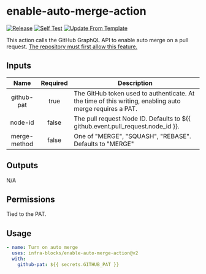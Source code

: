 # enable-auto-merge-action
[![Release](https://github.com/infra-blocks/enable-auto-merge-action/actions/workflows/git-tag-semver-from-label.yml/badge.svg)](https://github.com/infra-blocks/enable-auto-merge-action/actions/workflows/git-tag-semver-from-label.yml)
[![Self Test](https://github.com/infra-blocks/enable-auto-merge-action/actions/workflows/self-test.yml/badge.svg)](https://github.com/infra-blocks/enable-auto-merge-action/actions/workflows/self-test.yml)
[![Update From Template](https://github.com/infra-blocks/enable-auto-merge-action/actions/workflows/update-from-template.yml/badge.svg)](https://github.com/infra-blocks/enable-auto-merge-action/actions/workflows/update-from-template.yml)

This action calls the GitHub GraphQL API to enable auto merge on a pull request. [The repository must first
allow this feature.](https://docs.github.com/en/repositories/configuring-branches-and-merges-in-your-repository/configuring-pull-request-merges/managing-auto-merge-for-pull-requests-in-your-repository)

## Inputs

|     Name     | Required | Description                                                                                             |
|:------------:|:--------:|---------------------------------------------------------------------------------------------------------|
|  github-pat  |   true   | The GitHub token used to authenticate. At the time of this writing, enabling auto merge requires a PAT. |
|   node-id    |  false   | The pull request Node ID. Defaults to ${{ github.event.pull_request.node_id }}.                         |
| merge-method |  false   | One of "MERGE", "SQUASH", "REBASE". Defaults to "MERGE"                                                 |                         

## Outputs

N/A

## Permissions

Tied to the PAT.

## Usage

```yaml
- name: Turn on auto merge
  uses: infra-blocks/enable-auto-merge-action@v2
  with:
    github-pat: ${{ secrets.GITHUB_PAT }}
```

